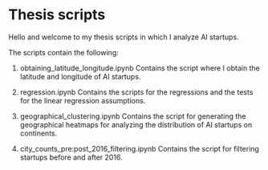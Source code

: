 
# Thesis scripts

Hello and welcome to my thesis scripts in which I analyze AI startups.

The scripts contain the following:

1) obtaining_latitude_longitude.ipynb 
Contains the script where I obtain the latitude and longitude of AI startups.

2) regression.ipynb
Contains the scripts for the regressions and the tests for the linear regression assumptions.

3) geographical_clustering.ipynb
Contains the script for generating the geographical heatmaps for analyzing the distribution of AI startups on continents.

4) city_counts_pre:post_2016_filtering.ipynb
Contains the script for filtering startups before and after 2016.


